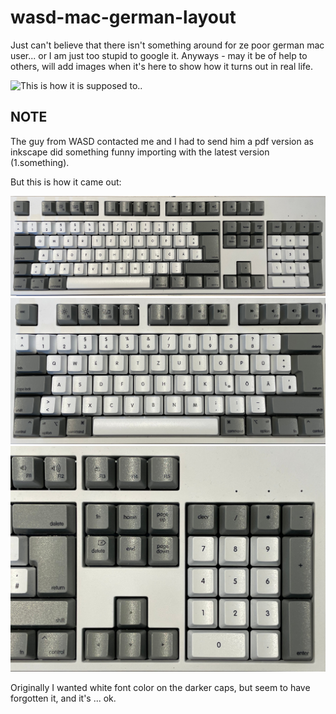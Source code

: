 # wasd-mac-german-layout

Just can't believe that there isn't something around for ze poor german mac user... or I am just too stupid to google it.
Anyways - may it be of help to others, will add images when it's here to show how it turns out in real life.


![This is how it is supposed to..](custom-mac-layout-105.png)

## NOTE
The guy from WASD contacted me and I had to send him a pdf version as inkscape did something funny importing with the latest version (1.something).

But this is how it came out:

![Total](./preview/entire.jpg)
![Lettery](./preview/letter.jpg)
![Num Block](./preview/num.jpg)

Originally I wanted white font color on the darker caps, but seem to have forgotten it, and it's ... ok.